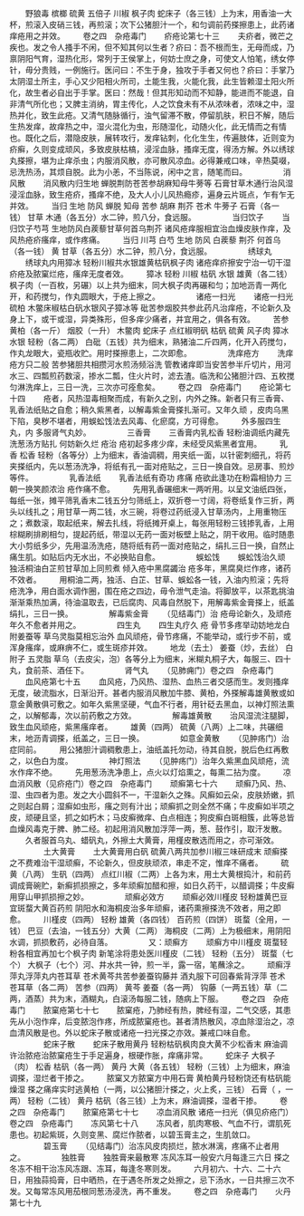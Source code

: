 <!-- { "loadSidebar": true } -->
　　野狼毒 槟榔 硫黄 五倍子 川椒 枫子肉 蛇床子（各三钱）上为末，用香油一大杯，煎滚入皮硝三钱，再煎滚；次下公猪胆汁一个，和匀调前药搽擦患上，此药诸痒疮用之并效。
　　卷之四　杂疮毒门
　　疥疮论第七十三
　　夫疥者，微芒之疾也。发之令人搔手不闲，但不知其何以生者？疥曰：吾不根而生，无母而成，乃禀阴阳气育，湿热化形，常列于王侯掌上，何妨士庶之身，可使文人怕笔，绣女停针，毋分贵贱，一例施行。医问曰：不生于身，独攻于手者又何也？疥曰：手掌乃太阴湿土所主，手心又少阳相火所司，土能生我，火能化我，此生皆赖湿土阳火所化，故生者必自出于手掌。医曰：然哉！但其形知动而不知静，能进而不能退，自非清气所化也；又脾主消纳，胃主传化，人之饮食未有不从浓味者，浓味之中，湿热并化，致生此疮。又清气随脉循行，浊气留滞不散，停留肌肤，积日不解，随后生热发痒，故痒热之中，湿火混化为虫，形随湿化，动随火化，此无情而之有情也。既化之后，潜隐皮肤，展转攻行，发痒钻刺，化化生生，传遍肢体，近则变为疥癣，久则变成顽风，多致皮肤枯槁，浸淫血脉，搔痒无度，得汤方解。外以绣球丸搽擦，堪为止痒杀虫；内服消风散，亦可散风凉血。必得兼戒口味，辛热莫啜，忌洗热汤，其烦自脱。此为小恙，不当陈说，闲中之言，随笔而曰。
　　
　　消风散
　　消风散内归生地 蝉脱荆防苍苦参胡麻知母牛蒡等 石膏甘草木通行治风湿浸淫血脉，致生疮疥，搔痒不绝，及大人小儿风热瘾疹，遍身云片斑点，乍有乍无并效。
　　当归 生地 防风 蝉脱 知母 苦参 胡麻 荆芥 苍术 牛蒡子 石膏（各一钱） 甘草 木通（各五分）水二钟，煎八分，食远服。
　　
　　当归饮子
　　当归饮子芍芎 生地防风白蒺藜甘草何首乌荆芥 诸风疮痒服相宜治血燥皮肤作痒，及风热疮疥瘙痒，或作疼痛。
　　当归 川芎 白芍 生地 防风 白蒺藜 荆芥 何首乌（各一钱） 黄 甘草（各五分）水二钟，煎八分，食远服。
　　
　　绣球丸
　　绣球丸内用獐冰 轻粉川椒共水银雄黄枯矾枫子肉 诸疮痒疥擦安宁治一切干湿疥疮及脓窠烂疮，瘙痒无度者效。
　　獐冰 轻粉 川椒 枯矾 水银 雄黄（各二钱） 枫子肉（一百枚，另碾）以上共为细末，同大枫子肉再碾和匀；加地沥青一两化开，和药搅匀，作丸圆眼大，于疮上擦之。
　　
　　诸疮一扫光
　　诸疮一扫光硫柏 木鳖床椒枯白矾水银风子獐冰等 砒苦参烟胶共参此药凡治痒疮，不论新久及身上下，或干或湿，异类殊形，但多痒少痛者，并宜用之，俱各有效。
　　苦参 黄柏（各一斤） 烟胶（一升） 木鳖肉 蛇床子 点红椒明矾 枯矾 硫黄 风子肉 獐冰 水银 轻粉（各二两） 白砒（五钱）共为细末，熟猪油二斤四两，化开入药搅匀，作丸龙眼大，瓷瓶收贮。用时搽擦患上，二次即愈。
　　
　　洗痒疮方
　　洗痒疮方只二般 苦参猪胆共相攒河水煎汤频浴洗 管教诸痒即当安苦参半斤切片，用河水三、四瓢煎药数滚，掺水二瓢，住火片时，滤去渣。临洗和公猪胆汁四、五枚搅匀淋洗痒上，三日一洗，三次亦可痊愈矣。
　　卷之四　杂疮毒门
　　疮论第七十四
　　疮者，风热湿毒相聚而成，有新久之别，内外之殊。新者只有三香膏、乳香法纸贴之自愈；稍久紫黑者，以解毒紫金膏搽扎渐可。又年久顽 ，皮肉乌黑下陷，臭秽不堪者，用蜈蚣饯法去风毒、化瘀腐，方可得愈。
　　外多服四生丸，内 多服肾气丸妙。
　　
　　三香膏
　　三香膏内乳松香 轻粉油调纸内藏先洗葱汤方贴扎 何妨新久烂 疮治 疮初起多疼少痒，未经受风紫黑者宜用。
　　乳香 松香 轻粉（各等分）上为细末，香油调稠，用夹纸一面，以针密刺细孔，将药夹搽纸内，先以葱汤洗净，将纸有孔一面对疮贴之，三日一换自效。忌房事、煎炒等件。
　　
　　乳香法纸
　　乳香法纸有奇功 疼痛 疮欲此逢功在粉霜相协力 三朝一换笑颜浓治 疮作痛不愈。
　　先用乳香碾细末一两听用。以呈文油纸四张，每纸一张，摊平筛乳香末二钱五分匀筛纸上，双折卷一寸阔，将卷纸复作三折，两头以线扎之；用甘草一两二钱，水三碗，将卷过药纸浸入甘草汤内，上用重物压之；煮数滚，取起纸来，解去扎线，将纸摊开桌上，每张用轻粉三钱掺乳香，上用棕糊刷排刷相匀，提起药纸，带湿以无药一面对板壁上贴之，阴干收用。临时随患大小剪纸多少，先用温汤洗疮，随将纸有药一面对疮贴之，绢扎三日一换，自然止痛生肌。如贴后内无水出，不必换贴自愈。
　　
　　蜈蚣饯
　　蜈蚣饯治久顽 独活桐油白芷煎甘草加上同煎煮 倾入疮中黑腐蠲治 疮多年，黑腐臭烂作疼，诸药不效者。
　　用桐油二两，独活、白芷、甘草、蜈蚣各一钱，入油内煎滚；先将 疮洗净，用白面水调作圈，围在疮之四边，毋令泄气走油。将脚放平，以茶匙挑油渐渐乘热加满，待油温取去，已后腐肉、风毒自然脱下，用解毒紫金膏搽上，纸盖绢扎，三日一换。
　　
　　解毒紫金膏
　　（见结毒门）治 疮毋论新久，及顽疮年久不愈者并用之。
　　
　　四生丸
　　四生丸疗久 疮 骨节多疼举动妨地龙白附姜蚕等 草乌灵脂莫相忘治外 血风顽疮，骨节疼痛，不能举动，或行步不前，或浑身瘙痒，或麻痹不仁，或生斑疹并效。
　　地龙（去土） 姜蚕（炒，去丝） 白附子 五灵脂 草乌（去皮尖，泡）各等分上为细末，米糊丸桐子大，每服三、四十丸，食前茶、酒任下。
　　
　　肾气丸
　　（见肺痈门）卷之四　杂疮毒门
　　血风疮第七十五
　　血风疮，乃风热、湿热、血热三者交感而生。发则搔痒无度，破流脂水，日渐沿开。甚者内服消风散加牛膝、黄柏，外搽解毒雄黄散或如意金黄散俱可敷之。如年久紫黑坚硬，气血不行者，用针砭去黑血，以神灯照法熏之，以解郁毒，次以前药敷之方效。
　　
　　解毒雄黄散
　　治风湿流注腿脚，致生血风顽疮，紫黑瘙痒者。
　　雄黄（四两） 硫黄（八两）上二味，共碾细末，地沥青调搽，纸盖之，三日一换。
　　
　　如意金黄散
　　（见肿疡门）治症同前。
　　用公猪胆汁调稠敷患上，油纸盖托勿动，待其自脱，脱后色红再敷之，以色白为度。
　　
　　神灯照法
　　（见肿疡门）治年久紫黑血风顽疮，流水作痒不绝。
　　先用葱汤洗净患上，点火以灯焰熏之，每熏二拈为度。
　　凉血消风散（见疥疮门）卷之四　杂疮毒门
　　顽癣第七十六
　　顽癣乃风、热、湿、虫四者为患。发之大小圆斜不一，干湿新久之殊。风癣如云朵，皮肤娇嫩，抓之则起白屑；湿癣如虫形，瘙之则有汁出；顽癣抓之则全然不痛；牛皮癣如半项之皮，顽硬且坚，抓之如朽木；马皮癣微痒、白点相连；狗皮癣白斑相簇，此等总皆血燥风毒克于脾、肺二经。初起用消风散加浮萍一两，葱、鼓作引，取汗发散。
　　久者服首乌丸、蜡矾丸，外擦土大黄膏，用槿皮散选而用之，亦可渐效。
　　
　　土大黄膏
　　土大黄膏用白矾 硫黄八两共加参川椒三味研成末 顽癣搽之不费难治干湿顽癣，不论新久，但皮肤顽浓，串走不定，惟痒不痛者。
　　硫黄（八两） 生矾（四两） 点红川椒（二两）上各为末，用土大黄根捣汁，和前药调成膏碗贮，新癣抓损擦之，多年顽癣加醋和擦，如日久药干，以醋调搽；牛皮癣用穿山甲抓损擦之妙。
　　
　　顽癣必效方
　　顽癣必效川槿皮 轻粉雄黄巴豆宜斑蝥大黄百药煎 阴阳水和海桐皮治多年顽癣，诸药熏擦搽洗不效者，用之即愈。
　　川槿皮（四两） 轻粉 雄黄（各四钱） 百药煎（四饼） 斑蝥（全用，一钱） 巴豆（去油，一钱五分）大黄（二两） 海桐皮（二两）上为极细末，用阴阳水调，抓损敷药，必待自落。
　　
　　又：顽癣方
　　顽癣方中川槿皮 斑蝥轻粉各相宜再加七个枫子肉 新笔涂将患处医川槿皮（二钱） 轻粉（五分） 斑蝥（七个） 大枫子（七个）河、井水共一钟，煎一半，露一宿，笔蘸涂之。
　　顽癣浮萍丸浮萍丸内苍耳草 苍术黄芩共苦参姜蚕钩藤并 酒丸服下可回春紫背浮萍 苍术 苍耳草（各二两） 苦参（四两） 黄芩 姜蚕（各一两） 钩藤（一两五钱）草（二两，酒蒸）共为末，酒糊丸，白滚汤每服二钱，随病上下服。
　　卷之四　杂疮毒门
　　脓窠疮第七十七
　　脓窠疮，乃肺经有热，脾经有湿，二气交感，其患先从小泡作痒，后变脓泡作疼，所成脓窠疮也。甚者清热散风，凉血除湿治之，凉血清风散是也。外以蛇床子散或诸疮一扫光搽之亦效。兼戒口味自愈。
　　
　　蛇床子散
　　蛇床子散用黄丹 轻粉枯矾枫肉良大黄不少松香末 麻油调许治脓疮治脓窠疮生于手足遍身，根硬作胀，痒痛非常。
　　蛇床子 大枫子（肉） 松香 枯矾（各一两） 黄丹 大黄（各五钱） 轻粉（三钱）上为细末，麻油调搽，湿烂者干掺之。
　　脓窠又方脓窠方中用石膏 黄柏黄丹轻粉饶还有枯矾能燥湿 搽之痛痒实时逃黄柏（一两，以公猪胆汁搽之，火上炙，三钱） 石膏（ ，一两） 轻粉（二钱） 黄丹 枯矾（各三钱）上为末，麻油调搽，湿者干掺。
　　卷之四　杂疮毒门
　　脓窠疮第七十七
　　凉血消风散 诸疮一扫光（俱见疥疮门）卷之四　杂疮毒门
　　冻风第七十八
　　冻风者，肌肉寒极、气血不行，谓肌死患也。初起紫斑，久则变黑、腐烂作脓者，以碧玉膏主之，生肌敛口。
　　
　　碧玉膏
　　（见结毒门）治冻风皮肉损烂，脓水淋漓，疼痛不止者用之。
　　
　　独胜膏
　　独胜膏来最散寒 冻风冻耳一般安六月每逢三六日 搽之冬冻不相干治冻风冻跟、冻耳，每逢冬寒则发。
　　六月初六、十六、二十六日，用独蒜捣膏，日中晒热，在于遇冬所发之处擦之，忌下汤水，一日共擦三次不发。又每常冻风用茄根同葱汤浸洗，再不重发。
　　卷之四　杂疮毒门
　　火丹第七十九
